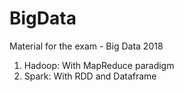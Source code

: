 # BigData
Material for the exam - Big Data 2018
  1) Hadoop: With MapReduce paradigm
  2) Spark: With RDD and Dataframe
